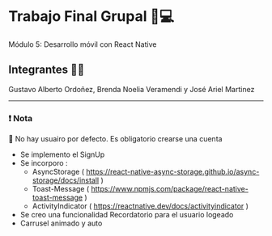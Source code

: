 # Trabajo Final Grupal 📝💻

Módulo 5: Desarrollo móvil con React Native

## Integrantes 👨👩

Gustavo Alberto Ordoñez, Brenda Noelia Veramendi y José Ariel Martinez

***

### ❗ Nota 
📢 No hay usuairo por defecto. Es obligatorio crearse una cuenta
* Se implemento el SignUp 
* Se incorporo :
  * AsyncStorage ( https://react-native-async-storage.github.io/async-storage/docs/install )
  * Toast-Message ( https://www.npmjs.com/package/react-native-toast-message )
  * ActivityIndicator ( https://reactnative.dev/docs/activityindicator )
* Se creo una funcionalidad Recordatorio para el usuario logeado 
* Carrusel animado y auto
